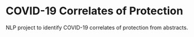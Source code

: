 # COVID-19 Correlates of Protection
NLP project to identify COVID-19 correlates of protection from abstracts.
